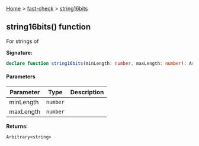 [Home](/) &gt; [fast-check](../fast-check.md) &gt; [string16bits](string16bits_3.md)

## string16bits() function

For strings of 

<b>Signature:</b>

```typescript
declare function string16bits(minLength: number, maxLength: number): Arbitrary<string>;
```

#### Parameters

|  Parameter | Type | Description |
|  --- | --- | --- |
|  minLength | <code>number</code> |  |
|  maxLength | <code>number</code> |  |

<b>Returns:</b>

`Arbitrary<string>`

